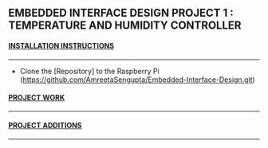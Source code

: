 ## EMBEDDED INTERFACE DESIGN PROJECT 1 : TEMPERATURE AND HUMIDITY CONTROLLER

#### [INSTALLATION INSTRUCTIONS](####installation-instructions)
___
- Clone the [Repository] to the Raspberry Pi (https://github.com/AmreetaSengupta/Embedded-Interface-Design.git)
#### [PROJECT WORK](####project-work)
___

#### [PROJECT ADDITIONS](####project-additions)
___


